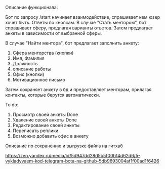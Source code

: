 Описание функционала:

Бот по запросу /start начинает взаимодействие, спрашивает кем юзер хочет быть. Ответы по кнопкам.
В случае "Стать ментором", бот спрашивает сферу, предлагая варианты ответов.
Затем предлагает анкеты в зависимости от выбранной сферы.

В случае "Найти ментора", бот предлагает заполнить анкету:
1) Сфера менторства (кнопки)
2) Имя, Фамилия
3) Должность
4) описание работы   
5) Офис (кнопки)
6) Мотивационное письмо 

Затем сохраняет анкету в бд и предоставляет менторам, прилагая контакты, которые берутся автоматически.


To do:
1) Просмотр своей анкеты Done
2) Удаление своей анкеты Done
3) Редактирование своей анкеты
4) Переписать реплики 
5) Возможно добавить офис в анкету


Описание по сохранению и выгрузке файла на гитхаб

https://zen.yandex.ru/media/id/5d947dd28d5b5f00b14d62d6/5-vykladyvaem-kod-telegram-bota-na-github-5db9693004af1f00ad1f6426


